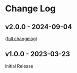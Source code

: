 # Change Log

## v2.0.0 - 2024-09-04
([full changelog](https://github.com/ornldaac/gedi_tutorials/compare/v1.0.0...v2.0.0))

## v1.0.0 - 2023-03-23

Initial Release